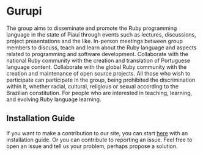 # Gurupi
The group aims to disseminate and promote the Ruby programming language in the state of Piauí through events such as lectures, discussions, project presentations and the like.
In-person meetings between group members to discuss, teach and learn about the Ruby language and aspects related to programming and software development.
Collaborate with the national Ruby community with the creation and translation of Portuguese language content.
Collaborate with the global Ruby community with the creation and maintenance of open source projects.
All those who wish to participate can participate in the group, being prohibited the discrimination within it, whether racial, cultural, religious or sexual according to the Brazilian constitution.
For people who are interested in teaching, learning, and evolving Ruby language learning.

## Installation Guide
If you want to make a contribution to our site, you can start [here](INSTALLATION.md) with an installation guide.
Or you can contribute to reporting an issue. Feel free to open an issue and tell us your problem, perhaps propose a solution.

